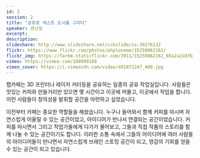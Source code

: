 ```yaml
---
id: 2
session: 2
title: "공유로 넥스트 도시를 그리다"
speaker: 권난실
excerpt:
description:
slideshare: http://www.slideshare.net/cckslide/ss-39276132
flickr: https://www.flickr.com/photos/phploveme/15259862162/
flickr_img: https://farm4.staticflickr.com/3911/15259862162_05a2a2a8fb_c.jpg
vimeo: https://vimeo.com/108099188
vimeo_cover: https://i.vimeocdn.com/video/491872247_400.jpg
---
```


팹카페는 3D 프린터나 레이저 커터등을 공유하는 일종의 공유 작업실입니다. 사람들은 맛있는 커피와 만들거리만 있으면 몇 시간이고 이곳에 머물고, 이곳에서 작업을 합니다. 이런 사람들이 창의성을 발휘할 공간을 마련하고 싶었습니다.

이전부터 카페는 중요한 역할들을 해왔습니다. 누구나 들어와서 함께 커피를 마시며 자연스럽게 어울릴 수 있는 공간이었고, 아이디어가 만나서 연결되는 공간이었습니다. 커피를 마시면서 그리고 작업가들에게 다가가 물어보고, 그들과 직접 작품의 스토리를 함께 나눌 수 있는 공간이기도 합니다. 이러한 소통 속에서 그들의 아이디어에 여러 사람들의 아이디어들이 만나면서 자연스럽게 브레인 스토밍 공간이 되고, 영감의 기회를 얻을 수 있는 공간이 되고 있습니다.
